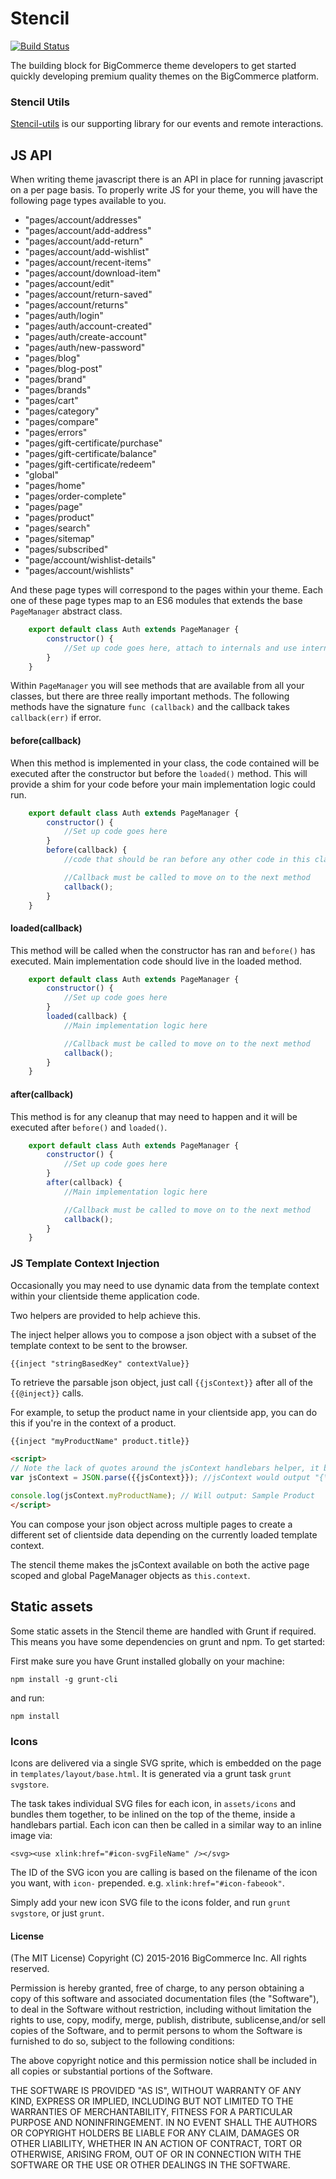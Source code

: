 # Stencil
[![Build Status](https://travis-ci.org/bigcommerce/stencil.svg?branch=master)](https://travis-ci.org/bigcommerce/stencil)

The building block for BigCommerce theme developers to get started quickly developing premium quality themes on the BigCommerce platform.

### Stencil Utils
[Stencil-utils](https://github.com/bigcommerce/stencil-utils) is our supporting library for our events and remote interactions.

## JS API
When writing theme javascript there is an API in place for running javascript on a per page basis. To properly write JS for your theme, you will have the following
page types available to you.

* "pages/account/addresses"
* "pages/account/add-address"
* "pages/account/add-return"
* "pages/account/add-wishlist"
* "pages/account/recent-items"
* "pages/account/download-item"
* "pages/account/edit"
* "pages/account/return-saved"
* "pages/account/returns"
* "pages/auth/login"
* "pages/auth/account-created"
* "pages/auth/create-account"
* "pages/auth/new-password"
* "pages/blog"
* "pages/blog-post"
* "pages/brand"
* "pages/brands"
* "pages/cart"
* "pages/category"
* "pages/compare"
* "pages/errors"
* "pages/gift-certificate/purchase"
* "pages/gift-certificate/balance"
* "pages/gift-certificate/redeem"
* "global"
* "pages/home"
* "pages/order-complete"
* "pages/page"
* "pages/product"
* "pages/search"
* "pages/sitemap"
* "pages/subscribed"
* "page/account/wishlist-details"
* "pages/account/wishlists"

And these page types will correspond to the pages within your theme. Each one of these page types map to an ES6 modules that extends the base `PageManager` abstract class.
```javascript
    export default class Auth extends PageManager {
        constructor() {
            //Set up code goes here, attach to internals and use internals as you would 'this'
        }
    }
```
Within `PageManager` you will see methods that are available from all your classes, but there are three really important methods. The following methods have the signature
`func (callback)` and the callback takes `callback(err)` if error.

#### before(callback)
When this method is implemented in your class, the code contained will be executed after the constructor but before the `loaded()` method. This will provide
a shim for your code before your main implementation logic could run.
```javascript
    export default class Auth extends PageManager {
        constructor() {
            //Set up code goes here
        }
        before(callback) {
            //code that should be ran before any other code in this class

            //Callback must be called to move on to the next method
            callback();
        }
    }
```
#### loaded(callback)
This method will be called when the constructor has ran and `before()` has executed. Main implementation code should live in the loaded method.
```javascript
    export default class Auth extends PageManager {
        constructor() {
            //Set up code goes here
        }
        loaded(callback) {
            //Main implementation logic here

            //Callback must be called to move on to the next method
            callback();
        }
    }
```

#### after(callback)
This method is for any cleanup that may need to happen and it will be executed after `before()` and `loaded()`.

```javascript
    export default class Auth extends PageManager {
        constructor() {
            //Set up code goes here
        }
        after(callback) {
            //Main implementation logic here

            //Callback must be called to move on to the next method
            callback();
        }
    }
```

### JS Template Context Injection
Occasionally you may need to use dynamic data from the template context within your clientside theme application code.

Two helpers are provided to help achieve this.

The inject helper allows you to compose a json object with a subset of the template context to be sent to the browser.
```
{{inject "stringBasedKey" contextValue}}
```

To retrieve the parsable json object, just call `{{jsContext}}` after all of the `{{@inject}}` calls.

For example, to setup the product name in your clientside app, you can do this if you're in the context of a product.
```html
{{inject "myProductName" product.title}}

<script>
// Note the lack of quotes around the jsContext handlebars helper, it becomes a string automatically.
var jsContext = JSON.parse({{jsContext}}); //jsContext would output "{\"myProductName\": \"Sample Product\"}" which can feed directly into your javascript

console.log(jsContext.myProductName); // Will output: Sample Product
</script>
```

You can compose your json object across multiple pages to create a different set of clientside data depending on the currently loaded template context.

The stencil theme makes the jsContext available on both the active page scoped and global PageManager objects as `this.context`.


## Static assets
Some static assets in the Stencil theme are handled with Grunt if required. This
means you have some dependencies on grunt and npm. To get started:

First make sure you have Grunt installed globally on your machine:
```
npm install -g grunt-cli
```
and run:
```
npm install
```

### Icons
Icons are delivered via a single SVG sprite, which is embedded on the page in
`templates/layout/base.html`. It is generated via a grunt task `grunt svgstore`.

The task takes individual SVG files for each icon, in `assets/icons` and bundles
them together, to be inlined on the top of the theme, inside a handlebars partial.
Each icon can then be called in a similar way to an inline image via:

```
<svg><use xlink:href="#icon-svgFileName" /></svg>
```

The ID of the SVG icon you are calling is based on the filename of the icon you want,
with `icon-` prepended. e.g. `xlink:href="#icon-fabeook"`.

Simply add your new icon SVG file to the icons folder, and run `grunt svgstore`,
or just `grunt`.

#### License

(The MIT License)
Copyright (C) 2015-2016 BigCommerce Inc.
All rights reserved.

Permission is hereby granted, free of charge, to any person obtaining a copy of this software and associated documentation files (the "Software"), to deal in the Software without restriction, including without limitation the rights to use, copy, modify, merge, publish, distribute, sublicense,and/or sell copies of the Software, and to permit persons to whom the Software is furnished to do so, subject to the following conditions:

The above copyright notice and this permission notice shall be included in all copies or substantial portions of the Software.

THE SOFTWARE IS PROVIDED "AS IS", WITHOUT WARRANTY OF ANY KIND, EXPRESS OR IMPLIED, INCLUDING BUT NOT LIMITED TO THE WARRANTIES OF MERCHANTABILITY, FITNESS FOR A PARTICULAR PURPOSE AND NONINFRINGEMENT. IN NO EVENT SHALL THE AUTHORS OR COPYRIGHT HOLDERS BE LIABLE FOR ANY CLAIM, DAMAGES OR OTHER LIABILITY, WHETHER IN AN ACTION OF CONTRACT, TORT OR OTHERWISE, ARISING FROM, OUT OF OR IN CONNECTION WITH THE SOFTWARE OR THE USE OR OTHER DEALINGS IN THE SOFTWARE.


